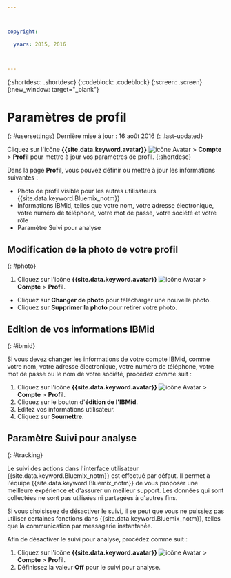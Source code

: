 ```yaml
---



copyright:

  years: 2015, 2016



---
```


{:shortdesc: .shortdesc}
{:codeblock: .codeblock}
{:screen: .screen}
{:new_window: target="_blank"}

# Paramètres de profil
{: #usersettings}
Dernière mise à jour : 16 août 2016
{: .last-updated}

Cliquez sur l'icône **{{site.data.keyword.avatar}}** ![icône Avatar](../icons/i-avatar-icon.svg) &gt; **Compte** &gt; **Profil** pour mettre à jour vos paramètres de profil.
{:shortdesc}

 Dans la page **Profil**, vous pouvez définir ou mettre à jour les informations suivantes :

 * Photo de profil visible pour les autres utilisateurs {{site.data.keyword.Bluemix_notm}}
 * Informations IBMid, telles que votre nom, votre adresse électronique, votre numéro de téléphone, votre mot de passe, votre société et votre rôle
 * Paramètre Suivi pour analyse

## Modification de la photo de votre profil
{: #photo}

1. Cliquez sur l'icône **{{site.data.keyword.avatar}}** ![icône Avatar](../icons/i-avatar-icon.svg) &gt; **Compte** &gt; **Profil**.

* Cliquez sur **Changer de photo** pour télécharger une nouvelle photo.
* Cliquez sur **Supprimer la photo** pour retirer votre photo.

## Edition de vos informations IBMid 
{: #ibmid}

Si vous devez changer les informations de votre compte IBMid, comme votre nom, votre adresse électronique, votre numéro de téléphone, votre mot
de passe ou le nom de votre société, procédez comme suit :

1. Cliquez sur l'icône **{{site.data.keyword.avatar}}** ![icône Avatar](../icons/i-avatar-icon.svg) &gt; **Compte** &gt; **Profil**.
2. Cliquez sur le bouton d'**édition de l'IBMid**.
3. Editez vos informations utilisateur.
4. Cliquez sur **Soumettre**.

## Paramètre Suivi pour analyse
{: #tracking}

Le suivi des actions dans l'interface utilisateur {{site.data.keyword.Bluemix_notm}} est effectué par défaut. Il permet à l'équipe
{{site.data.keyword.Bluemix_notm}} de vous proposer une meilleure expérience et d'assurer un meilleur support. Les données qui sont collectées ne sont pas utilisées ni partagées à d'autres fins.

Si vous choisissez de désactiver le suivi, il se peut que vous ne puissiez pas utiliser certaines fonctions
dans {{site.data.keyword.Bluemix_notm}}, telles que la communication par messagerie instantanée.

Afin de désactiver le suivi pour analyse, procédez comme suit :

1. Cliquez sur l'icône **{{site.data.keyword.avatar}}** ![icône Avatar](../icons/i-avatar-icon.svg) &gt; **Compte** &gt; **Profil**.
2. Définissez la valeur **Off** pour le suivi pour analyse.
